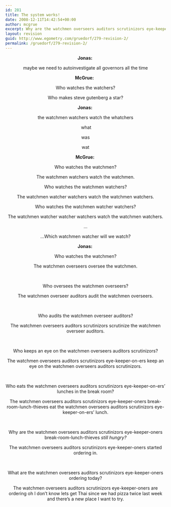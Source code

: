 ```yaml
---
id: 281
title: The system works!
date: 2008-12-11T14:42:54+00:00
author: mcgrue
excerpt: Why are the watchmen overseers auditors scrutinizors eye-keeper-oners break-room-lunch-thieves still hungry?
layout: revision
guid: http://www.egometry.com/gruedorf/279-revision-2/
permalink: /gruedorf/279-revision-2/
---
```

<p style="text-align: center;">
  <strong>Jonas: </strong>
</p>

<p style="text-align: center;">
  maybe we need to autoinvestigate all governors all the time
</p>

<p style="text-align: center;">
  <strong>McGrue:  </strong>
</p>

<p style="text-align: center;">
  Who watches the watchers?
</p>

<p style="text-align: center;">
  Who makes steve gutenberg a star?
</p>

<p style="text-align: center;">
  <strong>Jonas: </strong>
</p>

<p style="text-align: center;">
  the watchmen watchers watch the whatchers
</p>

<p style="text-align: center;">
    what 
</p>

<p style="text-align: center;">
  was
</p>

<p style="text-align: center;">
  wat
</p>

<p style="text-align: center;">
  <strong>McGrue: </strong>
</p>

<p style="text-align: center;">
  Who watches the watchmen?
</p>

<p style="text-align: center;">
  The watchmen watchers watch the watchmen.
</p>

<p style="text-align: center;">
  Who watches the watchmen watchers?
</p>

<p style="text-align: center;">
  The watchmen watcher watchers watch the watchmen watchers.
</p>

<p style="text-align: center;">
  Who watches the watchmen watcher watchers?
</p>

<p style="text-align: center;">
  The watchmen watcher watcher watchers watch the watchmen watchers.
</p>

<p style="text-align: center;">
  &#8230;
</p>

<p style="text-align: center;">
  &#8230;Which watchmen watcher will we watch?
</p>

<p style="text-align: center;">
  <strong>Jonas: </strong>
</p>

<p style="text-align: center;">
  Who watches the watchmen?
</p>

<p style="text-align: center;">
  The watchmen overseers oversee the watchmen.
</p>

<p style="text-align: center;">
   
</p>

<p style="text-align: center;">
  Who oversees the watchmen overseers?
</p>

<p style="text-align: center;">
  The watchmen overseer auditors audit the watchmen overseers.
</p>

<p style="text-align: center;">
   
</p>

<p style="text-align: center;">
  Who audits the watchmen overseer auditors?
</p>

<p style="text-align: center;">
  The watchmen overseers auditors scrutinizors scrutinize the watchmen overseer auditors.
</p>

<p style="text-align: center;">
   
</p>

<p style="text-align: center;">
  Who keeps an eye on the watchmen overseers auditors scrutinizors?
</p>

<p style="text-align: center;">
  The watchmen overseers auditors scrutinizors eye-keeper-on-ers keep an eye on the watchmen overseers auditors scrutinizors.
</p>

<p style="text-align: center;">
   
</p>

<p style="text-align: center;">
  Who eats the watchmen overseers auditors scrutinizors eye-keeper-on-ers&#8217; lunches in the break room?
</p>

<p style="text-align: center;">
  The watchmen overseers auditors scrutinizors eye-keeper-oners break-room-lunch-thieves eat the watchmen overseers auditors scrutinizors eye-keeper-on-ers&#8217; lunch.
</p>

<p style="text-align: center;">
   
</p>

<p style="text-align: center;">
  Why are the watchmen overseers auditors scrutinizors eye-keeper-oners break-room-lunch-thieves <em>still hungry</em><em>? </em>
</p>

<p style="text-align: center;">
  The watchmen overseers auditors scrutinizors eye-keeper-oners started ordering in.
</p>

<p style="text-align: center;">
   
</p>

<p style="text-align: center;">
  What are the watchmen overseers auditors scrutinizors eye-keeper-oners ordering today?
</p>

<p style="text-align: center;">
  The watchmen overseers auditors scrutinizors eye-keeper-oners are ordering oh I don&#8217;t know lets get Thai since we had pizza twice last week and there&#8217;s a new place I want to try.
</p>
